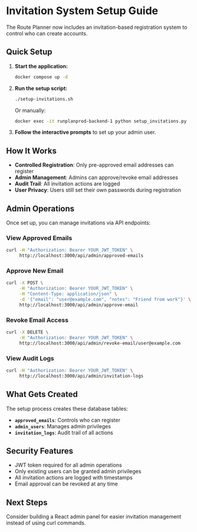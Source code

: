 # Invitation System Setup Guide

The Route Planner now includes an invitation-based registration system to control who can create accounts.

## Quick Setup

1. **Start the application:**
   ```bash
   docker compose up -d
   ```

2. **Run the setup script:**
   ```bash
   ./setup-invitations.sh
   ```
   
   Or manually:
   ```bash
   docker exec -it runplanprod-backend-1 python setup_invitations.py
   ```

3. **Follow the interactive prompts** to set up your admin user.

## How It Works

- **Controlled Registration**: Only pre-approved email addresses can register
- **Admin Management**: Admins can approve/revoke email addresses  
- **Audit Trail**: All invitation actions are logged
- **User Privacy**: Users still set their own passwords during registration

## Admin Operations

Once set up, you can manage invitations via API endpoints:

### View Approved Emails
```bash
curl -H "Authorization: Bearer YOUR_JWT_TOKEN" \
     http://localhost:3000/api/admin/approved-emails
```

### Approve New Email
```bash
curl -X POST \
     -H "Authorization: Bearer YOUR_JWT_TOKEN" \
     -H "Content-Type: application/json" \
     -d '{"email": "user@example.com", "notes": "Friend from work"}' \
     http://localhost:3000/api/admin/approve-email
```

### Revoke Email Access
```bash
curl -X DELETE \
     -H "Authorization: Bearer YOUR_JWT_TOKEN" \
     http://localhost:3000/api/admin/revoke-email/user@example.com
```

### View Audit Logs
```bash
curl -H "Authorization: Bearer YOUR_JWT_TOKEN" \
     http://localhost:3000/api/admin/invitation-logs
```

## What Gets Created

The setup process creates these database tables:

- **`approved_emails`**: Controls who can register
- **`admin_users`**: Manages admin privileges  
- **`invitation_logs`**: Audit trail of all actions

## Security Features

- JWT token required for all admin operations
- Only existing users can be granted admin privileges
- All invitation actions are logged with timestamps
- Email approval can be revoked at any time

## Next Steps

Consider building a React admin panel for easier invitation management instead of using curl commands. 